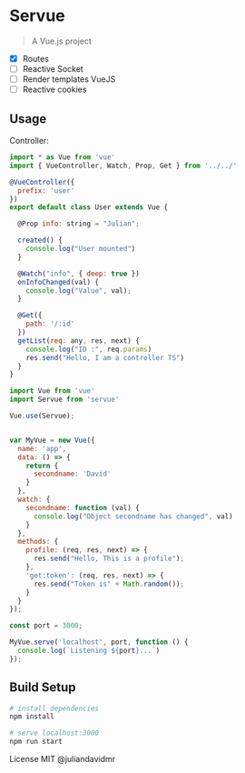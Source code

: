 # Servue

> A Vue.js project

- [x] Routes
- [ ] Reactive Socket
- [ ] Render templates VueJS
- [ ] Reactive cookies

## Usage

Controller:
```js
import * as Vue from 'vue'
import { VueController, Watch, Prop, Get } from '../../'

@VueController({
  prefix: 'user'
})
export default class User extends Vue {

  @Prop info: string = "Julian";

  created() {
    console.log("User mounted")
  }

  @Watch("info", { deep: true })
  onInfoChanged(val) {
    console.log("Value", val);
  }

  @Get({
    path: '/:id'
  })
  getList(req: any, res, next) {    
    console.log("ID :", req.params)
    res.send("Hello, I am a controller TS")
  }
}
```

```js
import Vue from 'vue'
import Servue from 'servue'

Vue.use(Servue);


var MyVue = new Vue({
  name: 'app',
  data: () => {
    return {
      secondname: 'David'
    }
  },
  watch: {
    secondname: function (val) {
      console.log("Object secondname has changed", val)
    }
  },
  methods: {
    profile: (req, res, next) => {
      res.send("Hello, This is a profile");
    },
    'get:token': (req, res, next) => {
      res.send("Token is" + Math.random());
    }
  }
});

const port = 3000;

MyVue.serve('localhost', port, function () {
  console.log(`Listening ${port}...`)
});
```

## Build Setup

``` bash
# install dependencies
npm install

# serve localhost:3000
npm run start
```


License MIT @juliandavidmr